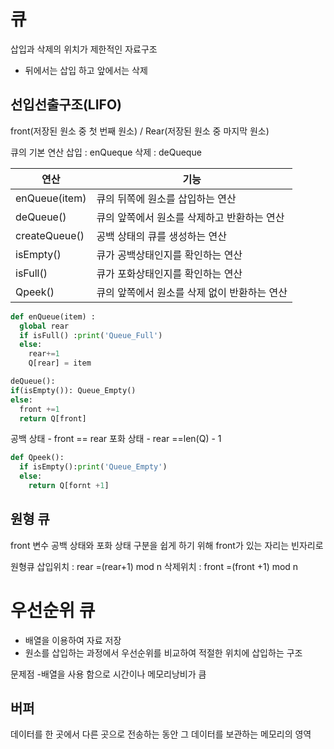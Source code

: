 # 큐
삽입과 삭제의 위치가 제한적인 자료구조
- 뒤에서는 삽입 하고 앞에서는 삭제
  
## 선입선출구조(LIFO)
front(저장된 원소 중 첫 번째 원소) / Rear(저장된 원소 중 마지막 원소)

큐의 기본 연산 
삽입 : enQueque
삭제 : deQueque

|연산|기능|
|---|---|
|enQueue(item)|큐의 뒤쪽에 원소를 삽입하는 연산|
|deQueue()|큐의 앞쪽에서 원소를 삭제하고 반환하는 연산|
|createQueue()|공백 상태의 큐를 생성하는 연산|
|isEmpty()|큐가 공백상태인지를 확인하는 연산|
|isFull()|큐가 포화상태인지를 확인하는 연산|
|Qpeek()|큐의 앞쪽에서 원소를 삭제 없이 반환하는 연산|

```python
def enQueue(item) :
  global rear
  if isFull() :print('Queue_Full')
  else:
    rear+=1
    Q[rear] = item
```

```python
deQueue():
if(isEmpty()): Queue_Empty()
else:
  front +=1
  return Q[front]
```

공백 상태 - front == rear
포화 상태 - rear ==len(Q) - 1

```python
def Qpeek():
  if isEmpty():print('Queue_Empty')
  else:
    return Q[fornt +1]
```

## 원형 큐
front 변수
공백 상태와 포화 상태 구분을 쉽게 하기 위해 front가 있는 자리는 빈자리로

원형큐
삽입위치 : rear =(rear+1) mod n
삭제위치 : front =(front +1) mod n 

# 우선순위 큐
- 배열을 이용하여 자료 저장
- 원소를 삽입하는 과정에서 우선순위를 비교하여 적절한 위치에 삽입하는 구조 

문제점
-배열을 사용 함으로 시간이나 메모리낭비가 큼

## 버퍼
데이터를 한 곳에서 다른 곳으로 전송하는 동안 그 데이터를 보관하는 메모리의 영역